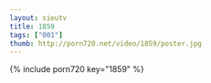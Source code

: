 ```yaml
--- 
layout: sieutv
title: 1859
tags: ["001"]
thumb: http://porn720.net/video/1859/poster.jpg
---
```

{% include porn720 key="1859" %} 
